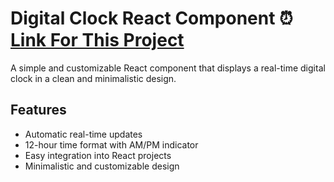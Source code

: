 # Digital Clock React Component ⏰ [Link For This Project](https://digital-clock-react-tau.vercel.app/)

A simple and customizable React component that displays a real-time digital clock in a clean and minimalistic design.

## Features
- Automatic real-time updates
- 12-hour time format with AM/PM indicator
- Easy integration into React projects
- Minimalistic and customizable design
